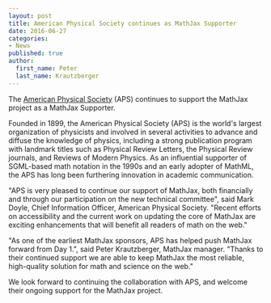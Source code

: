 ```yaml
---
layout: post
title: American Physical Society continues as MathJax Supporter
date: 2016-06-27
categories:
- News
published: true
author:
  first_name: Peter
  last_name: Krautzberger
---
```


The [American Physical Society](http://www.aps.org/) (APS) continues to support the MathJax project as a MathJax Supporter.

Founded in 1899, the American Physical Society (APS) is the world's largest organization of physicists and involved in several activities to advance and diffuse the knowledge of physics, including a strong publication program with landmark titles such as Physical Review Letters, the Physical Review journals, and Reviews of Modern Physics. As an influential supporter of SGML-based math notation in the 1990s and an early adopter of MathML, the APS has long been furthering innovation in academic communication.

"APS is very pleased to continue our support of MathJax, both financially and through our participation on the new technical committee", said Mark Doyle, Chief Information Officer, American Physical Society. "Recent efforts on accessibility and the current work on updating the core of MathJax are exciting enhancements that will benefit all readers of math on the web."

"As one of the earliest MathJax sponsors, APS has helped push MathJax forward from Day 1.", said Peter Krautzberger, MathJax manager. "Thanks to their continued support we are able to keep MathJax the most reliable, high-quality solution for math and science on the web."

We look forward to continuing the collaboration with APS, and welcome their ongoing support for the MathJax project.
